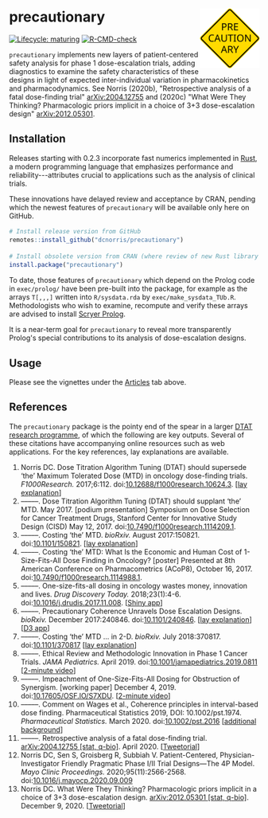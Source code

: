 # precautionary <img src="man/figures/logo.svg" align="right" alt="LOGO" width="120" />

<!-- badges: start -->

[![Lifecycle:
maturing](https://img.shields.io/badge/lifecycle-maturing-blue.svg)](https://lifecycle.r-lib.org/articles/stages.html)
[![R-CMD-check](https://github.com/dcnorris/precautionary/workflows/R-CMD-check/badge.svg)](https://github.com/dcnorris/precautionary/actions)
<!-- badges: end -->

`precautionary` implements new layers of patient-centered safety analysis
for phase 1 dose-escalation trials, adding diagnostics to examine
the safety characteristics of these designs in light of expected
inter-individual variation in pharmacokinetics and pharmacodynamics.
See Norris (2020b), "Retrospective analysis of a fatal dose-finding trial"
[arXiv:2004.12755](https://arxiv.org/abs/2004.12755) and (2020c)
"What Were They Thinking? Pharmacologic priors implicit in a choice of 3+3
dose-escalation design" [arXiv:2012.05301](https://arxiv.org/abs/2012.05301).

## Installation

Releases starting with 0.2.3 incorporate fast numerics implemented in
[Rust](https://www.rust-lang.org), a modern programming language that
emphasizes performance and reliability---attributes crucial to
applications such as the analysis of clinical trials.

These innovations have delayed review and acceptance by CRAN, pending which
the newest features of `precautionary` will be available only here on GitHub.

``` r
# Install release version from GitHub
remotes::install_github("dcnorris/precautionary")

# Install obsolete version from CRAN (where review of new Rust library remains pending)
install.package("precautionary")
```

To date, those features of `precautionary` which depend on the Prolog code
in `exec/prolog/` have been pre-built into the package, for example as the
arrays `T[,,,]` written into `R/sysdata.rda` by `exec/make_sysdata_TUb.R`.
Methodologists who wish to examine, recompute and verify these arrays are
advised to install [Scryer Prolog](https://github.com/mthom/scryer-prolog).

It is a near-term goal for `precautionary` to reveal more transparently
Prolog's special contributions to its analysis of dose-escalation designs.

## Usage

Please see the vignettes under the [Articles](#) tab above.

## References

The `precautionary` package is the pointy end of the spear in a larger
[DTAT research programme](https://precisionmethods.guru), of which the
following are key outputs. Several of these citations have accompanying
online resources such as web applications. For the key references,
lay explanations are available.

<ol>
<li>Norris DC. Dose Titration Algorithm Tuning (DTAT) should supersede &lsquo;the&rsquo; Maximum Tolerated Dose (MTD) in oncology dose-finding trials. <i>F1000Research.</i> 2017;6:112. doi:<a href="https://f1000research.com/articles/6-112/v3">10.12688/f1000research.10624.3</a>. [<a href="https://precisionmethods.guru/2019/04/16/a-new-concept-may-help-us-at-last-abandon-one-size-fits-all-dosing-of-cancer-treatment-drugs/">lay explanation</a>]
</li>
<li>
&ndash;&ndash;&ndash;&ndash;&ndash;. Dose Titration Algorithm Tuning (DTAT) should supplant &lsquo;the&rsquo; MTD. May 2017. [podium presentation] Symposium on Dose Selection for Cancer Treatment Drugs, Stanford Center for Innovative Study Design (CISD) May 12, 2017. doi:<a href="https://f1000research.com/slides/6-854">10.7490/f1000research.1114209.1</a>.
</li>
<li>
&ndash;&ndash;&ndash;&ndash;&ndash;. Costing &lsquo;the&rsquo; MTD. <i>bioRxiv.</i> August 2017:150821. doi:<a href="https://www.biorxiv.org/content/10.1101/150821v3">10.1101/150821</a>. [<a href="https://precisionmethods.guru/2019/04/16/one-size-fits-all-dosing-of-cancer-treatment-drugs-how-much-does-it-cost-society/">lay explanation</a>]
</li>
<li>
&ndash;&ndash;&ndash;&ndash;&ndash;. Costing &lsquo;the&rsquo; MTD: What Is the Economic and Human Cost of 1-Size-Fits-All Dose Finding in Oncology? [poster] Presented at 8th American Conference on Pharmacometrics (ACoP8), October 16, 2017. doi:<a href="https://f1000research.com/posters/6-1861">10.7490/f1000research.1114988.1</a>.
</li>
<li>
&ndash;&ndash;&ndash;&ndash;&ndash;. One-size-fits-all dosing in oncology wastes money, innovation and lives. <i>Drug Discovery Today.</i> 2018;23(1):4-6. doi:<a href="https://precisionmethods.guru/DTAT/Norris%20(2018)%20One-size-fits-all%20dosing%20in%20oncology%20wastes%20money,%20innovation%20and%20lives.pdf">10.1016/j.drudis.2017.11.008</a>. [<a href="https://precision-methodologies.shinyapps.io/thecost/">Shiny app</a>]
</li>
<li>
&ndash;&ndash;&ndash;&ndash;&ndash;. Precautionary Coherence Unravels Dose Escalation Designs. <i>bioRxiv.</i> December 2017:240846. doi:<a href="https://www.biorxiv.org/content/10.1101/240846v1">10.1101/240846</a>. [<a href="https://precisionmethods.guru/2019/04/14/the-conduct-of-most-first-in-human-oncology-drug-trials-is-conceptually-incoherent-and-unethical/">lay explanation</a>] [<a href="http://precisionmethods.guru/3+3/PC/">D3 app</a>]
</li>
<li>
&ndash;&ndash;&ndash;&ndash;&ndash;. Costing &lsquo;the&rsquo; MTD ... in 2-D. <i>bioRxiv.</i> July 2018:370817. doi:<a
href="https://www.biorxiv.org/content/10.1101/370817v1">10.1101/370817</a> [<a href="https://precisionmethods.guru/2019/04/16/clinicians-must-regain-control-over-phase-1-cancer-combination-therapy-trials/">lay explanation</a>]
</li>
<li>
&ndash;&ndash;&ndash;&ndash;&ndash;. Ethical Review and Methodologic Innovation in Phase 1 Cancer Trials. <i>JAMA Pediatrics.</i> April 2019. doi:<a href="https://dx.doi.org/10.1001/jamapediatrics.2019.0811">10.1001/jamapediatrics.2019.0811</a> [<a href="https://precisionmethods.guru/2019/04/25/precautionary-coherence-for-irbs/">2-minute video</a>]
</li>
<li>
&ndash;&ndash;&ndash;&ndash;&ndash;. Impeachment of One-Size-Fits-All Dosing for Obstruction of Synergism. [working paper]
December 4, 2019. doi:<a href="https://osf.io/3hcdb/">10.17605/OSF.IO/S7XDU</a>. [<a href="https://precisionmethods.guru/2020/01/13/therapeutic-synergism-and-the-statistician/">2-minute video</a>]
</li>
<li>
&ndash;&ndash;&ndash;&ndash;&ndash;. Comment on Wages et al., Coherence principles in interval-based dose finding. Pharmaceutical Statistics 2019, DOI: 10.1002/pst.1974. <i>Pharmaceutical Statistics.</i> March 2020. doi:<a href="https://onlinelibrary.wiley.com/doi/full/10.1002/pst.2016">10.1002/pst.2016</a>
[<a href="https://precisionmethods.guru/2019/12/02/comment-on-wages-et-al-coherence-principles-in-interval-based-dose-finding/">additional background</a>]
</li>
<li>
&ndash;&ndash;&ndash;&ndash;&ndash;. Retrospective analysis of a fatal dose-finding trial. <a href="https://arxiv.org/abs/2004.12755">arXiv:2004.12755 [stat, q-bio]</a>. April 2020. [<a href="https://threadreaderapp.com/thread/1255095770627428352.html">Tweetorial</a>]
</li>
<li>
Norris DC, Sen S, Groisberg R, Subbiah V. Patient-Centered, Physician-Investigator Friendly Pragmatic Phase I/II Trial Designs&mdash;The 4P Model. <i>Mayo Clinic Proceedings.</i> 2020;95(11):2566-2568. doi:<a href="https://www.mayoclinicproceedings.org/article/S0025-6196(20)31039-9/fulltext">10.1016/j.mayocp.2020.09.009</a>
</li>
<li>
Norris DC. What Were They Thinking? Pharmacologic priors implicit in a choice of 3+3 dose-escalation design. <a href="https://arxiv.org/abs/2012.05301">arXiv:2012.05301 [stat, q-bio]</a>. December 9, 2020. [<a href="https://threadreaderapp.com/thread/1339219770730799106.html">Tweetorial</a>]
</li>
</ol>
